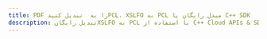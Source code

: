 ---title: PDF را به  تبدیل کنیدPCL، XSLFO به PCL مبدل رایگان یا C++ SDKdescription: تبدیل رایگانXSLFO به PCL با استفاده از C++ Cloud APIs & SDK همچنین اسناد PDF را در Cloud ایجاد، ویرایش و رندر کنید.---